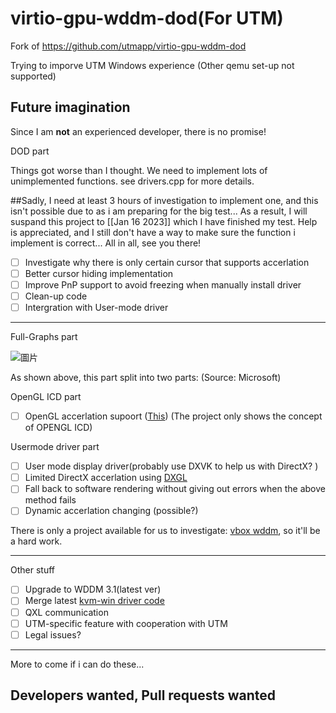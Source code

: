 # virtio-gpu-wddm-dod(For UTM)
Fork of https://github.com/utmapp/virtio-gpu-wddm-dod

Trying to imporve UTM Windows experience (Other qemu set-up not supported)

Future imagination
------------
Since I am **not** an experienced developer, there is no promise!

DOD part

Things got worse than I thought. We need to implement lots of unimplemented functions. see drivers.cpp for more details.

##Sadly, I need at least 3 hours of investigation to implement one, and this isn't possible due to as i am preparing for the big test... As a result, I will suspand this project to [[Jan 16 2023]] which I have finished my test. Help is appreciated, and I still don't have a way to make sure the function i implement is correct... All in all, see you there!


- [ ] Investigate why there is only certain cursor that supports accerlation
- [ ] Better cursor hiding implementation
- [ ] Improve PnP support to avoid freezing when manually install driver
- [ ] Clean-up code
- [ ] Intergration with User-mode driver
------------
Full-Graphs part

![圖片](https://learn.microsoft.com/en-us/windows-hardware/drivers/display/images/dx10arch.png)

As shown above, this part split into two parts: (Source: Microsoft)

OpenGL ICD part
- [ ] OpenGL accerlation supoort ([This](https://github.com/Keenuts/virtio-gpu-win-icd "This")) (The project only shows the concept of OPENGL ICD)

Usermode driver part
- [ ] User mode display driver(probably use DXVK to help us with DirectX? )
- [ ] Limited DirectX accerlation using [DXGL](https://github.com/dxgldotorg/dxgl "DXGL")
- [ ] Fall back to software rendering without giving out errors when the above method fails
- [ ] Dynamic accerlation changing (possible?)

There is only a project available for us to investigate: [vbox wddm](https://github.com/mirror/vbox/tree/master/src/VBox/Additions/WINNT/Graphics/Video/mp/wddm "vbox wddm"), so it'll be a hard work.

------------
Other stuff
- [ ] Upgrade to WDDM 3.1(latest ver)
- [ ] Merge latest [kvm-win driver code](https://github.com/virtio-win/kvm-guest-drivers-windows/tree/master/viogpu "kvm-win driver code")
- [ ] QXL communication
- [ ] UTM-specific feature with cooperation with UTM
- [ ] Legal issues?
------------
More to come if i can do these...

## Developers wanted, Pull requests wanted
